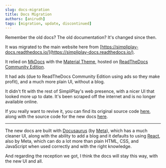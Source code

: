 ```yaml
---
slug: docs-migration
title: Docs Migration
authors: [anirudh]
tags: [migration, update, discontinued]
---
```

Remember the old docs? The old documentation?
It's changed since then.

<!-- truncate -->
It was migrated to the main website here from [https://simpliplay-docs.readthedocs.io/](https://simpliplay-docs.readthedocs.io/).

It relied on [MkDocs](https://www.mkdocs.org/) with the [Material Theme](https://squidfunk.github.io/mkdocs-material/), hosted on [ReadTheDocs Community Edition](https://readthedocs.org/).

It had ads (due to ReadTheDocs Community Edition using ads so they make profit), and a much more plain UI,
without a blog.

It didn't fit with the rest of SimpliPlay's web presence, with a nicer UI that looked more up to date.
It's been scraped off the internet and is no longer available online.

If you really want to revive it, you can find its original source code [here](https://github.com/A-Star100/simpliplay-docs/tree/old-readthedocs), along with the source code for the new docs [here](https://github.com/A-Star100/simpliplay-docs/).

____________

The new docs are built with [Docusaurus](https://docusaurus.io/) (by [Meta](https://www.meta.com/)), which has a much cleaner UI, along with the ability to add a blog and it defaults to using [React](https://react.dev/), also by Meta, which can do a lot more than
plain HTML, CSS, and JavaScript when used correctly and with the right knowledge.

And regarding the reception we got, I think the docs will stay this way, with the new UI and all.